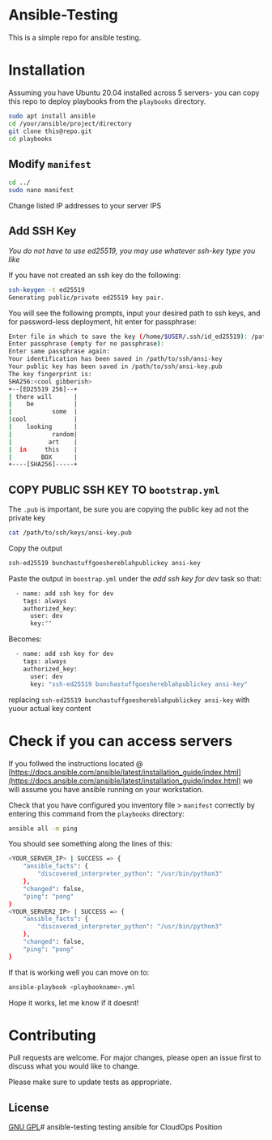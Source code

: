 # Ansible-Testing

This is a simple repo for ansible testing.

# Installation

Assuming you have Ubuntu 20.04 installed across 5 servers- you can copy this repo to deploy playbooks from the `playbooks` directory.

```bash
sudo apt install ansible
cd /your/ansible/project/directory
git clone this@repo.git
cd playbooks
```


## Modify `manifest`

```bash
cd ../
sudo nano manifest
```
Change listed IP addresses to your server IPS

## Add SSH Key
*You do not have to use ed25519, you may use whatever ssh-key type you like*

If you have not created an ssh key do the following:
```bash
ssh-keygen -t ed25519
Generating public/private ed25519 key pair.
```


You will see the following prompts, input your desired path to ssh keys, and for password-less deployment, hit enter for passphrase:
```bash
Enter file in which to save the key (/home/$USER/.ssh/id_ed25519): /path/to/ssh/directory/ansi-key
Enter passphrase (empty for no passphrase): 
Enter same passphrase again: 
Your identification has been saved in /path/to/ssh/ansi-key
Your public key has been saved in /path/to/ssh/ansi-key.pub
The key fingerprint is:
SHA256:<cool gibberish>
+--[ED25519 256]--+
| there will      |
|    be           |
|           some  |
|cool             |
|    looking      |
|           random|
|          art    |
|  in     this    |
|        BOX      |
+----[SHA256]-----+
```
## COPY PUBLIC SSH KEY TO `bootstrap.yml`
The `.pub` is important, be sure you are copying the public key ad not the private key
```bash
cat /path/to/ssh/keys/ansi-key.pub
```
Copy the output
```bash
ssh-ed25519 bunchastuffgoeshereblahpublickey ansi-key
```
Paste the output in `boostrap.yml` under the *add ssh key for dev* task so that:
```bash
  - name: add ssh key for dev
    tags: always
    authorized_key:
      user: dev
      key:""
```
Becomes:
```bash
  - name: add ssh key for dev
    tags: always
    authorized_key:
      user: dev
      key: "ssh-ed25519 bunchastuffgoeshereblahpublickey ansi-key"
```
replacing ```ssh-ed25519 bunchastuffgoeshereblahpublickey ansi-key``` with yuour actual key content

# Check if you can access servers

If you follwed the instructions located @ [https://docs.ansible.com/ansible/latest/installation_guide/index.html](https://docs.ansible.com/ansible/latest/installation_guide/index.html)
we will assume you have ansible running on your workstation.

Check that you have configured you inventory file > `manifest` correctly by entering this command from the `playbooks` directory:

```bash
ansible all -m ping
```
You should see something along the lines of this:

```bash
<YOUR_SERVER_IP> | SUCCESS => {
    "ansible_facts": {
        "discovered_interpreter_python": "/usr/bin/python3"
    },
    "changed": false,
    "ping": "pong"
}
<YOUR_SERVER2_IP> | SUCCESS => {
    "ansible_facts": {
        "discovered_interpreter_python": "/usr/bin/python3"
    },
    "changed": false,
    "ping": "pong"
}
```
If that is working well you can move on to:
```bash
ansible-playbook <playbookname>.yml
```
Hope it works, let me know if it doesnt!

# Contributing

Pull requests are welcome. For major changes, please open an issue first
to discuss what you would like to change.

Please make sure to update tests as appropriate.

## License

[GNU GPL](https://www.gnu.org/licenses/gpl-3.0.html)# ansible-testing
testing ansible for CloudOps Position
